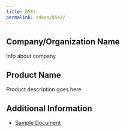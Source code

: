 ```yaml
---
title: B5E2
permalink: /docs/b5e2/
---
```


## Company/Organization Name
Info about company

## Product Name
Product description goes here

## Additional Information
 - [Sample Document](../monday/breakout5/documents/b1p1d1.pdf)
